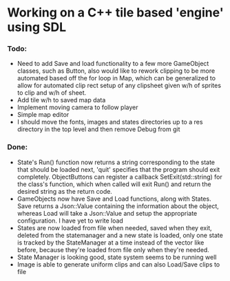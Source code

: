 # Working on a C++ tile based 'engine' using SDL

### Todo:
- Need to add Save and load functionality to a few more GameObject classes, such as Button, also would like to rework clipping to be more automated based off the for loop in Map, which can be generalized to allow for automated clip rect setup of any clipsheet given w/h of sprites to clip and w/h of sheet.
- Add tile w/h to saved map data
- Implement moving camera to follow player
- Simple map editor
- I should move the fonts, images and states directories up to a res directory in the top level and then remove Debug from git

### Done:
- State's Run() function now returns a string corresponding to the state that should be loaded next, 'quit' specifies that the program should exit completely. ObjectButtons can register a callback SetExit(std::string) for the class's function, which when called will exit Run() and return the desired string as the return code.
- GameObjects now have Save and Load functions, along with States. Save returns a Json::Value containing the information about the object, whereas Load will take a Json::Value and setup the appropriate configuration. I have yet to write load
- States are now loaded from file when needed, saved when they exit, deleted from the statemanager and a new state is loaded, only one state is tracked by the StateManager at a time instead of the vector like before, because they're loaded from file only when they're needed.
- State Manager is looking good, state system seems to be running well
- Image is able to generate uniform clips and can also Load/Save clips to file